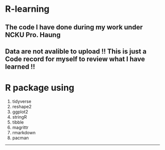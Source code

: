 # R-learning
The code I have done during my work under NCKU Pro. Haung
-------
Data are not avalible to upload !!
This is just a Code record for myself to review what I have learned !!
-------
# R package using
1. tidyverse
2. reshape2
3. ggplot2
4. stringR
5. tibble
6. magrittr
7. rmarkdown
8. pacman
------

